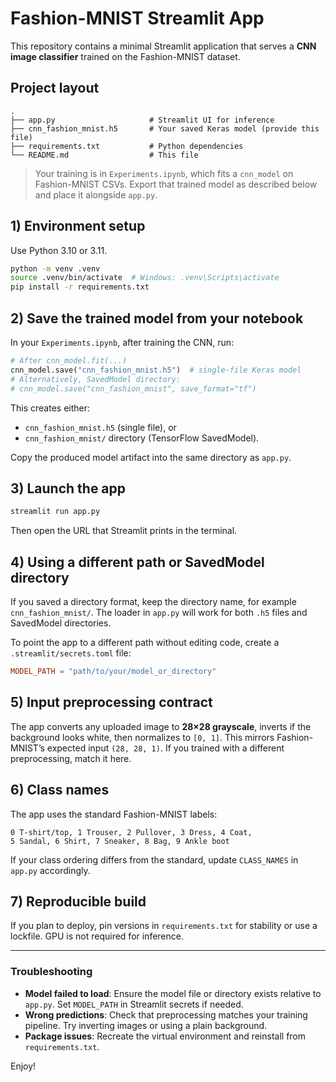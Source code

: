 # Fashion-MNIST Streamlit App

This repository contains a minimal Streamlit application that serves a **CNN image classifier** trained on the Fashion-MNIST dataset.

## Project layout

```
.
├── app.py                     # Streamlit UI for inference
├── cnn_fashion_mnist.h5       # Your saved Keras model (provide this file)
├── requirements.txt           # Python dependencies
└── README.md                  # This file
```

> Your training is in `Experiments.ipynb`, which fits a `cnn_model` on Fashion-MNIST CSVs. 
> Export that trained model as described below and place it alongside `app.py`.

## 1) Environment setup

Use Python 3.10 or 3.11.

```bash
python -m venv .venv
source .venv/bin/activate  # Windows: .venv\Scripts\activate
pip install -r requirements.txt
```

## 2) Save the trained model from your notebook

In your `Experiments.ipynb`, after training the CNN, run:

```python
# After cnn_model.fit(...)
cnn_model.save("cnn_fashion_mnist.h5")  # single-file Keras model
# Alternatively, SavedModel directory:
# cnn_model.save("cnn_fashion_mnist", save_format="tf")
```

This creates either:
- `cnn_fashion_mnist.h5` (single file), or
- `cnn_fashion_mnist/` directory (TensorFlow SavedModel).

Copy the produced model artifact into the same directory as `app.py`.

## 3) Launch the app

```bash
streamlit run app.py
```

Then open the URL that Streamlit prints in the terminal.

## 4) Using a different path or SavedModel directory

If you saved a directory format, keep the directory name, for example `cnn_fashion_mnist/`. 
The loader in `app.py` will work for both `.h5` files and SavedModel directories.

To point the app to a different path without editing code, create a `.streamlit/secrets.toml` file:

```toml
MODEL_PATH = "path/to/your/model_or_directory"
```

## 5) Input preprocessing contract

The app converts any uploaded image to **28×28 grayscale**, inverts if the background looks white, then normalizes to `[0, 1]`. 
This mirrors Fashion-MNIST’s expected input `(28, 28, 1)`. If you trained with a different preprocessing, match it here.

## 6) Class names

The app uses the standard Fashion-MNIST labels:

```
0 T-shirt/top, 1 Trouser, 2 Pullover, 3 Dress, 4 Coat,
5 Sandal, 6 Shirt, 7 Sneaker, 8 Bag, 9 Ankle boot
```

If your class ordering differs from the standard, update `CLASS_NAMES` in `app.py` accordingly.

## 7) Reproducible build

If you plan to deploy, pin versions in `requirements.txt` for stability or use a lockfile. 
GPU is not required for inference.

---

### Troubleshooting

- **Model failed to load**: Ensure the model file or directory exists relative to `app.py`. Set `MODEL_PATH` in Streamlit secrets if needed.
- **Wrong predictions**: Check that preprocessing matches your training pipeline. Try inverting images or using a plain background.
- **Package issues**: Recreate the virtual environment and reinstall from `requirements.txt`.

Enjoy!
